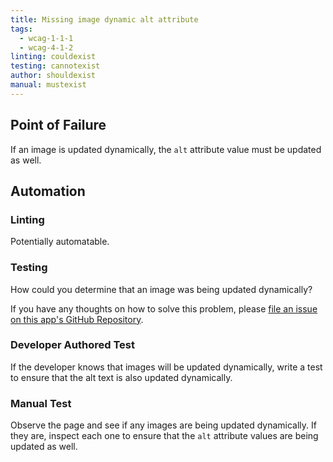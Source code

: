 ```yaml
---
title: Missing image dynamic alt attribute
tags: 
  - wcag-1-1-1
  - wcag-4-1-2
linting: couldexist
testing: cannotexist
author: shouldexist
manual: mustexist
---
```


## Point of Failure

If an image is updated dynamically, the `alt` attribute value must be updated as well.

## Automation

### Linting

Potentially automatable.

### Testing

How could you determine that an image was being updated dynamically?

If you have any thoughts on how to solve this problem, please [file an issue on this app's GitHub Repository](https://github.com/MelSumner/a11y-automation/issues).

### Developer Authored Test

If the developer knows that images will be updated dynamically, write a test to ensure that the alt text is also updated dynamically.

### Manual Test

Observe the page and see if any images are being updated dynamically. If they are, inspect each one to ensure that the `alt` attribute values are being updated as well.

